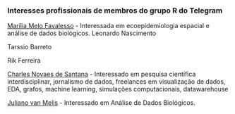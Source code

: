 ### Interesses profissionais de membros do grupo R do Telegram 

[Marília Melo Favalesso](linktr.ee/mmfava) - Interessada em ecoepidemiologia espacial e análise de dados biológicos. 
Leonardo Nascimento 

Tarssio Barreto

Rik Ferreira

[Charles Novaes de Santana](https://linkedin.com/in/cndesantana/) - Interessado em pesquisa científica interdisciplinar, jornalismo de dados, freelances em visualização de dados, EDA, grafos, machine learning, simulações computacionais, datawarehouse

[Juliano van Melis](www.linkedin.com/in/juliano-van-melis-377b219) - Interessado em Análise de Dados Biológicos.
